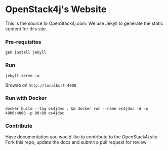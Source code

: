 # OpenStack4j's Website

This is the source to OpenStack4j.com.   We use Jekyll to generate the static content for this site.  

### Pre-requisites

```
gem install jekyll
```

### Run

```
jekyll serve -w
```

Browse on `http://localhost:4000`

### Run with Docker

```
docker build --tag os4jdoc . && docker run --name os4jdoc -d -p 4000:4000 -p 80:80 os4jdoc
```

### Contribute

Have documentation you would like to contribute to the OpenStack4j site.   Fork this repo, update the docs and submit a pull request for review
